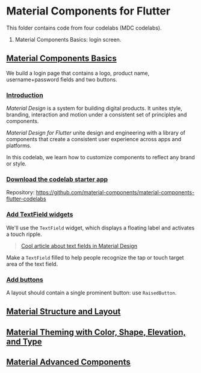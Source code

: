 # Material Components for Flutter

This folder contains code from four codelabs (MDC codelabs).

1. Material Components Basics: login screen.

## [Material Components Basics](https://codelabs.developers.google.com/codelabs/mdc-101-flutter)

We build a login page that contains a logo, product name, username+password fields and two buttons.

### [Introduction](https://codelabs.developers.google.com/codelabs/mdc-101-flutter/#0)

*Material Design* is a system for building digital products. It unites style, branding, interaction and motion under a consistent set of principles and components.

*Material Design for Flutter* unite design and engineering with a library of components that create a consistent user experience across apps and platforms.

In this codelab, we learn how to customize components to reflect any brand or style.

### [Download the codelab starter app](https://codelabs.developers.google.com/codelabs/mdc-101-flutter/#2)

Repository: https://github.com/material-components/material-components-flutter-codelabs

### [Add TextField widgets](https://codelabs.developers.google.com/codelabs/mdc-101-flutter/#3)

We'll use the `TextField` widget, which displays a floating label and activates a touch ripple.

> [Cool article about text fields in Material Design](https://material.io/design/components/text-fields.html)

Make a `TextField` filled to help people recognize the tap or touch target area of the text field.

### [Add buttons](https://codelabs.developers.google.com/codelabs/mdc-101-flutter/#4)

A layout should contain a single prominent button: use `RaisedButton`.

## [Material Structure and Layout](https://codelabs.developers.google.com/codelabs/mdc-102-flutter)

## [Material Theming with Color, Shape, Elevation, and Type ](https://codelabs.developers.google.com/codelabs/mdc-103-flutter)

## [Material Advanced Components](https://codelabs.developers.google.com/codelabs/mdc-104-flutter)